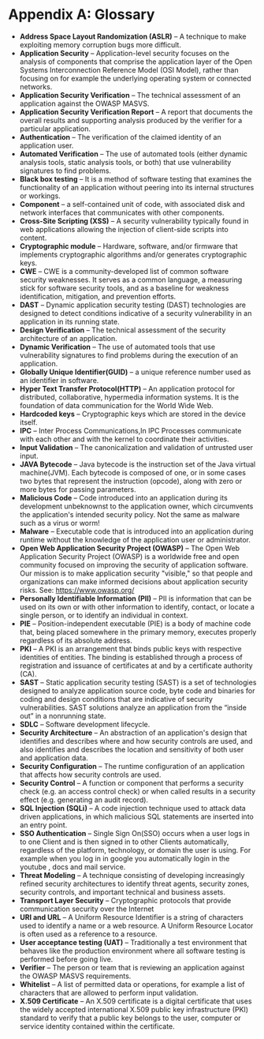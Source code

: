 # Appendix A: Glossary

- **Address Space Layout Randomization (ASLR)** – A technique to make exploiting memory corruption bugs more difficult.
- **Application Security** – Application-level security focuses on the analysis of components that comprise the application layer of the Open Systems Interconnection Reference Model (OSI Model), rather than focusing on for example the underlying operating system or connected networks.
- **Application Security Verification** – The technical assessment of an application against the OWASP MASVS.
- **Application Security Verification Report** – A report that documents the overall results and supporting analysis produced by the verifier for a particular application.
- **Authentication** – The verification of the claimed identity of an application user.
- **Automated Verification** – The use of automated tools (either dynamic analysis tools, static analysis tools, or both) that use vulnerability signatures to find problems.
- **Black box testing** – It is a method of software testing that examines the functionality of an application without peering into its internal structures or workings.
- **Component** – a self-contained unit of code, with associated disk and network interfaces that communicates with other components.
- **Cross-Site Scripting (XSS)** – A security vulnerability typically found in web applications allowing the injection of client-side scripts into content.
- **Cryptographic module** – Hardware, software, and/or firmware that implements cryptographic algorithms and/or generates cryptographic keys.
- **CWE** – CWE is a community-developed list of common software security weaknesses. It serves as a common language, a measuring stick for software security tools, and as a baseline for weakness identification, mitigation, and prevention efforts.
- **DAST** – Dynamic application security testing (DAST) technologies are designed to detect conditions indicative of a security vulnerability in an application in its running state.
- **Design Verification** – The technical assessment of the security architecture of an application.
- **Dynamic Verification** – The use of automated tools that use vulnerability signatures to find problems during the execution of an application.
- **Globally Unique Identifier(GUID)** – a unique reference number used as an identifier in software.
- **Hyper Text Transfer Protocol(HTTP)** – An application protocol for distributed, collaborative, hypermedia information systems. It is the foundation of data communication for the World Wide Web.
- **Hardcoded keys** – Cryptographic keys which are stored in the device itself.
- **IPC** – Inter Process Communications,In IPC Processes communicate with each other and with the kernel to coordinate their activities.
- **Input Validation** – The canonicalization and validation of untrusted user input.
- **JAVA Bytecode** – Java bytecode is the instruction set of the Java virtual machine(JVM). Each bytecode is composed of one, or in some cases two bytes that represent the instruction (opcode), along with zero or more bytes for passing parameters.
- **Malicious Code** – Code introduced into an application during its development unbeknownst to the application owner, which circumvents the application's intended security policy. Not the same as malware such as a virus or worm!
- **Malware** – Executable code that is introduced into an application during runtime without the knowledge of the application user or administrator.
- **Open Web Application Security Project (OWASP)** – The Open Web Application Security Project (OWASP) is a worldwide free and open community focused on improving the security of application software. Our mission is to make application security "visible," so that people and organizations can make informed decisions about application security risks. See: <https://www.owasp.org/>
- **Personally Identifiable Information (PII)** – PII is information that can be used on its own or with other information to identify, contact, or locate a single person, or to identify an individual in context.
- **PIE** – Position-independent executable (PIE) is a body of machine code that, being placed somewhere in the primary memory, executes properly regardless of its absolute address.
- **PKI** – A PKI is an arrangement that binds public keys with respective identities of entities. The binding is established through a process of registration and issuance of certificates at and by a certificate authority (CA).
- **SAST** – Static application security testing (SAST) is a set of technologies designed to analyze application source code, byte code and binaries for coding and design conditions that are indicative of security vulnerabilities. SAST solutions analyze an application from the “inside out” in a nonrunning state.
- **SDLC** – Software development lifecycle.
- **Security Architecture** – An abstraction of an application's design that identifies and describes where and how security controls are used, and also identifies and describes the location and sensitivity of both user and application data.
- **Security Configuration** – The runtime configuration of an application that affects how security controls are used.
- **Security Control** – A function or component that performs a security check (e.g. an access control check) or when called results in a security effect (e.g. generating an audit record).
- **SQL Injection (SQLi)** – A code injection technique used to attack data driven applications, in which malicious SQL statements are inserted into an entry point.
- **SSO Authentication** – Single Sign On(SSO) occurs when a user logs in to one Client and is then signed in to other Clients automatically, regardless of the platform, technology, or domain the user is using. For example when you log in in google you automatically login in the youtube , docs and mail service.
- **Threat Modeling** – A technique consisting of developing increasingly refined security architectures to identify threat agents, security zones, security controls, and important technical and business assets.
- **Transport Layer Security** – Cryptographic protocols that provide communication security over the Internet
- **URI and URL** – A Uniform Resource Identifier is a string of characters used to identify a name or a web resource. A Uniform Resource Locator is often used as a reference to a resource.
- **User acceptance testing (UAT)** – Traditionally a test environment that behaves like the production environment where all software testing is performed before going live.
- **Verifier** – The person or team that is reviewing an application against the OWASP MASVS requirements.
- **Whitelist** – A list of permitted data or operations, for example a list of characters that are allowed to perform input validation.
- **X.509 Certificate** – An X.509 certificate is a digital certificate that uses the widely accepted international X.509 public key infrastructure (PKI) standard to verify that a public key belongs to the user, computer or service identity contained within the certificate.

